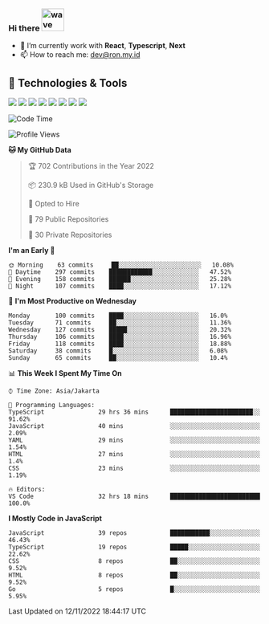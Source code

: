 ### Hi there <img src="https://i.ibb.co/q0Hx1KK/wave.gif" alt="wave" width="45px">

- 🌱 I’m currently work with **React**, **Typescript**, **Next**
- 📫 How to reach me: dev@ron.my.id

## 🔧 Technologies & Tools

![](https://img.shields.io/badge/OS-Linux-informational?style=flat&logo=linux&logoColor=white&color=2bbc8a)
![](https://img.shields.io/badge/OS-Windows-informational?style=flat&logo=windows&logoColor=white&color=2bbc8a)
![](https://img.shields.io/badge/Code-JavaScript-informational?style=flat&logo=javascript&logoColor=white&color=2bbc8a)
![](https://img.shields.io/badge/Code-Golang-informational?style=flat&logo=go&logoColor=white&color=2bbc8a)
![](https://img.shields.io/badge/Code-React-informational?style=flat&logo=react&logoColor=white&color=2bbc8a)
![](https://img.shields.io/badge/Code-Next-informational?style=flat&logo=next.js&logoColor=white&color=2bbc8a)
![](https://img.shields.io/badge/Shell-Bash-informational?style=flat&logo=gnu-bash&logoColor=white&color=2bbc8a)
![](https://img.shields.io/badge/Tools-Docker-informational?style=flat&logo=docker&logoColor=white&color=2bbc8a)

<!--START_SECTION:waka-->
![Code Time](http://img.shields.io/badge/Code%20Time-620%20hrs%2023%20mins-blue)

![Profile Views](http://img.shields.io/badge/Profile%20Views-0-blue)

**🐱 My GitHub Data** 

> 🏆 702 Contributions in the Year 2022
 > 
> 📦 230.9 kB Used in GitHub's Storage 
 > 
> 💼 Opted to Hire
 > 
> 📜 79 Public Repositories 
 > 
> 🔑 30 Private Repositories  
 > 
**I'm an Early 🐤** 

```text
🌞 Morning    63 commits     ██░░░░░░░░░░░░░░░░░░░░░░░   10.08% 
🌆 Daytime    297 commits    ████████████░░░░░░░░░░░░░   47.52% 
🌃 Evening    158 commits    ██████░░░░░░░░░░░░░░░░░░░   25.28% 
🌙 Night      107 commits    ████░░░░░░░░░░░░░░░░░░░░░   17.12%

```
📅 **I'm Most Productive on Wednesday** 

```text
Monday       100 commits    ████░░░░░░░░░░░░░░░░░░░░░   16.0% 
Tuesday      71 commits     ██░░░░░░░░░░░░░░░░░░░░░░░   11.36% 
Wednesday    127 commits    █████░░░░░░░░░░░░░░░░░░░░   20.32% 
Thursday     106 commits    ████░░░░░░░░░░░░░░░░░░░░░   16.96% 
Friday       118 commits    ████░░░░░░░░░░░░░░░░░░░░░   18.88% 
Saturday     38 commits     █░░░░░░░░░░░░░░░░░░░░░░░░   6.08% 
Sunday       65 commits     ██░░░░░░░░░░░░░░░░░░░░░░░   10.4%

```


📊 **This Week I Spent My Time On** 

```text
⌚︎ Time Zone: Asia/Jakarta

💬 Programming Languages: 
TypeScript               29 hrs 36 mins      ███████████████████████░░   91.62% 
JavaScript               40 mins             ░░░░░░░░░░░░░░░░░░░░░░░░░   2.09% 
YAML                     29 mins             ░░░░░░░░░░░░░░░░░░░░░░░░░   1.54% 
HTML                     27 mins             ░░░░░░░░░░░░░░░░░░░░░░░░░   1.4% 
CSS                      23 mins             ░░░░░░░░░░░░░░░░░░░░░░░░░   1.19%

🔥 Editors: 
VS Code                  32 hrs 18 mins      █████████████████████████   100.0%

```

**I Mostly Code in JavaScript** 

```text
JavaScript               39 repos            ███████████░░░░░░░░░░░░░░   46.43% 
TypeScript               19 repos            █████░░░░░░░░░░░░░░░░░░░░   22.62% 
CSS                      8 repos             ██░░░░░░░░░░░░░░░░░░░░░░░   9.52% 
HTML                     8 repos             ██░░░░░░░░░░░░░░░░░░░░░░░   9.52% 
Go                       5 repos             █░░░░░░░░░░░░░░░░░░░░░░░░   5.95%

```



 Last Updated on 12/11/2022 18:44:17 UTC
<!--END_SECTION:waka-->
